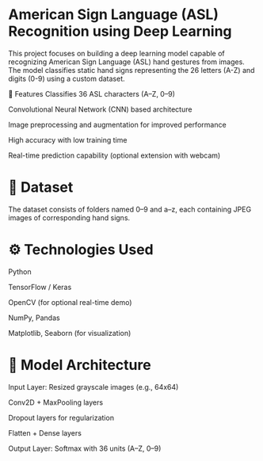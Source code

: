 # American Sign Language (ASL) Recognition using Deep Learning
This project focuses on building a deep learning model capable of recognizing American Sign Language (ASL) hand gestures from images. The model classifies static hand signs representing the 26 letters (A-Z) and digits (0-9) using a custom dataset.

📌 Features
Classifies 36 ASL characters (A–Z, 0–9)

Convolutional Neural Network (CNN) based architecture

Image preprocessing and augmentation for improved performance

High accuracy with low training time

Real-time prediction capability (optional extension with webcam)

# 📁 Dataset
The dataset consists of folders named 0–9 and a–z, each containing JPEG images of corresponding hand signs.

# ⚙️ Technologies Used
Python

TensorFlow / Keras

OpenCV (for optional real-time demo)

NumPy, Pandas

Matplotlib, Seaborn (for visualization)

# 🧠 Model Architecture
Input Layer: Resized grayscale images (e.g., 64x64)

Conv2D + MaxPooling layers

Dropout layers for regularization

Flatten + Dense layers

Output Layer: Softmax with 36 units (A–Z, 0–9)

